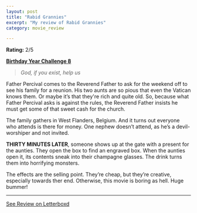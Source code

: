 ```yaml
---
layout: post
title: "Rabid Grannies"
excerpt: "My review of Rabid Grannies"
category: movie_review

---
```


**Rating:** 2/5

<b><a href="https://boxd.it/sWI7Y">Birthday Year Challenge 8</a></b>

<blockquote><i>God, if you exist, help us</i></blockquote>

Father Percival comes to the Reverend Father to ask for the weekend off to see his family for a reunion. His two aunts are so pious that even the Vatican knows them. Or maybe it’s that they're rich and quite old. So, because what Father Percival asks is against the rules, the Reverend Father insists he must get some of that sweet cash for the church.

The family gathers in West Flanders, Belgium. And it turns out everyone who attends is there for money. One nephew doesn’t attend, as he’s a devil-worshiper and not invited.

<b>THIRTY MINUTES LATER</b>, someone shows up at the gate with a present for the aunties. They open the box to find an engraved box. When the aunties open it, its contents sneak into their champagne glasses. The drink turns them into horrifying monsters.

The effects are the selling point. They’re cheap, but they’re creative, especially towards ther end. Otherwise, this movie is boring as hell. Huge bummer!

<hr>

[See Review on Letterboxd](https://boxd.it/6UKyCR)
